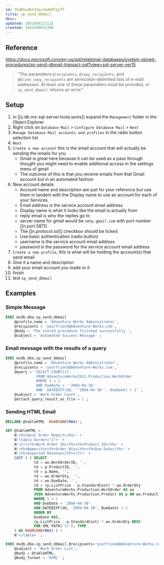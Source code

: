 ```yaml
---
id: 35d65udbt42pc3o4m9f2yf7
title: sp_send_dbmail
desc: ''
updated: 1651684211115
created: 1651596632396
---
```


## Reference

<https://docs.microsoft.com/en-us/sql/relational-databases/system-stored-procedures/sp-send-dbmail-transact-sql?view=sql-server-ver15>

> "The parameters `@recipients`, `@copy_recipients`, and `@blind_copy_recipients` are semicolon-delimited lists of e-mail addresses. At least one of these parameters must be provided, or `sp_send_dbmail` returns an error."

## Setup

1. in [[s.db.ms-sql-server.tools.ssms]] expand the `Management` folder in the Object Explorer
2. Right click on `Database Mail` > `Configure Database Mail` > `Next`
3. `Manage Database Mail accounts and profiles` in the radio button selection list
4. `Next`
5. `Create a new account` this is the email account that will actually be sending the emails for you
   - Gmail is great here because it can be used as a pass through thought you might need to enable additional access in the settings menu of gmail
   - The outcome of this is that you receive emails from that Gmail account but in an automated fashion
6. New account details
   - Account name and description are just for your reference but use them in tandem with the Display name to use an account for each of your Services
   - Email address is the service account email address
   - Display name is what it looks like the email is actually from
   - reply email is who the replies go to
   - server name for gmail would be `smtp.gmail.com` with port number [[n.port.587]]
   - The [[n.protocol.ssl]] checkbox should be ticked
   - Use basic authentication (radio button)
   - username is the service account email address
   - password is the password for the service account email address
7. `Create a new profile`, this is what will be holding the account(s) that send email
8. Give it a name and description
9. add your email account you made to it
10. finish
11. test `sp_send_dbmail`

## Examples

### Simple Message

```sql
EXEC msdb.dbo.sp_send_dbmail
    @profile_name = 'Adventure Works Administrator',
    @recipients = 'yourfriend@Adventure-Works.com',
    @body = 'The stored procedure finished successfully.',
    @subject = 'Automated Success Message' ;
```

### Email message with the results of a query

```sql
EXEC msdb.dbo.sp_send_dbmail
    @profile_name = 'Adventure Works Administrator',
    @recipients = 'yourfriend@Adventure-Works.com',
    @query = 'SELECT COUNT(1)
              FROM AdventureWorks2012.Production.WorkOrder
              WHERE 1 = 1
              AND DueDate > ''2004-04-30''
              AND  DATEDIFF(dd, ''2004-04-30'', DueDate) < 2' ,
    @subject = 'Work Order Count',
    @attach_query_result_as_file = 1 ;
```

### Sending HTML Email

```sql
DECLARE @tableHTML  NVARCHAR(MAX) ;

SET @tableHTML =
    N'<H1>Work Order Report</H1>' +
    N'<table border="1">' +
    N'<tr><th>Work Order ID</th><th>Product ID</th>' +
    N'<th>Name</th><th>Order Qty</th><th>Due Date</th>' +
    N'<th>Expected Revenue</th></tr>' +
    CAST ( ( SELECT
             td = wo.WorkOrderID, '',
             td = p.ProductID, '',
             td = p.Name, '',
             td = wo.OrderQty, '',
             td = wo.DueDate, '',
             td = (p.ListPrice - p.StandardCost) * wo.OrderQty
             FROM AdventureWorks.Production.WorkOrder AS wo
             JOIN AdventureWorks.Production.Product AS p ON wo.ProductID = p.ProductID
             WHERE 1 = 1
             AND DueDate > '2004-04-30'
             AND DATEDIFF(dd, '2004-04-30', DueDate) < 2
             ORDER BY
             DueDate ASC,
             (p.ListPrice - p.StandardCost) * wo.OrderQty DESC
             FOR XML PATH('tr'), TYPE
    ) AS NVARCHAR(MAX) ) +
    N'</table>' ;

EXEC msdb.dbo.sp_send_dbmail @recipients='yourfriend@Adventure-Works.com',
    @subject = 'Work Order List',
    @body = @tableHTML,
    @body_format = 'HTML' ;
```

